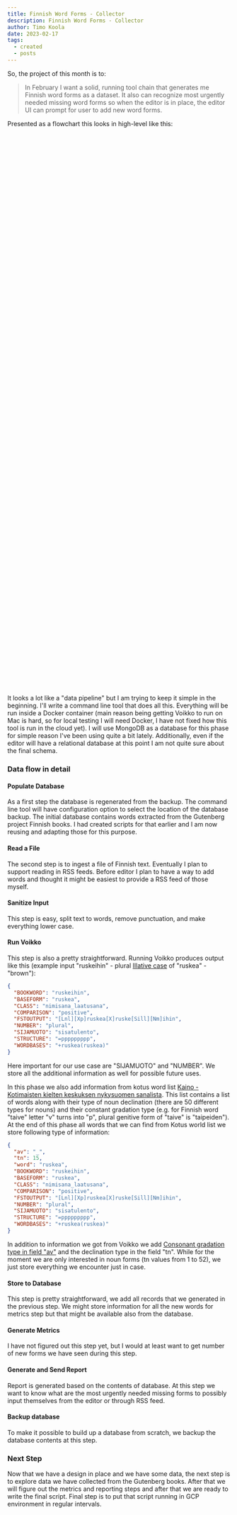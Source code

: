 ```yaml
---
title: Finnish Word Forms - Collector
description: Finnish Word Forms - Collector
author: Timo Koola
date: 2023-02-17
tags:
  - created
  - posts
---
```


So, the project of this month is to:

> In February I want a solid, running tool chain that generates me Finnish word forms as a dataset. It also can recognize most urgently needed missing word forms so when the editor is in place, the editor UI can prompt for user to add new word forms.

Presented as a flowchart this looks in high-level like this:

<svg aria-roledescription="flowchart-v2" viewBox="-8 -8 273.0546875 678" style="max-width: 100%;" xmlns="http://www.w3.org/2000/svg" width="100%" id="graph-div" height="100%" xmlns:xlink="http://www.w3.org/1999/xlink"><style>@import url("https://cdnjs.cloudflare.com/ajax/libs/font-awesome/6.2.1/css/all.min.css");'</style><style>#graph-div{font-family:"trebuchet ms",verdana,arial,sans-serif;font-size:16px;fill:#333;}#graph-div .error-icon{fill:#552222;}#graph-div .error-text{fill:#552222;stroke:#552222;}#graph-div .edge-thickness-normal{stroke-width:2px;}#graph-div .edge-thickness-thick{stroke-width:3.5px;}#graph-div .edge-pattern-solid{stroke-dasharray:0;}#graph-div .edge-pattern-dashed{stroke-dasharray:3;}#graph-div .edge-pattern-dotted{stroke-dasharray:2;}#graph-div .marker{fill:#333333;stroke:#333333;}#graph-div .marker.cross{stroke:#333333;}#graph-div svg{font-family:"trebuchet ms",verdana,arial,sans-serif;font-size:16px;}#graph-div .label{font-family:"trebuchet ms",verdana,arial,sans-serif;color:#333;}#graph-div .cluster-label text{fill:#333;}#graph-div .cluster-label span{color:#333;}#graph-div .label text,#graph-div span{fill:#333;color:#333;}#graph-div .node rect,#graph-div .node circle,#graph-div .node ellipse,#graph-div .node polygon,#graph-div .node path{fill:#ECECFF;stroke:#9370DB;stroke-width:1px;}#graph-div .node .label{text-align:center;}#graph-div .node.clickable{cursor:pointer;}#graph-div .arrowheadPath{fill:#333333;}#graph-div .edgePath .path{stroke:#333333;stroke-width:2.0px;}#graph-div .flowchart-link{stroke:#333333;fill:none;}#graph-div .edgeLabel{background-color:#e8e8e8;text-align:center;}#graph-div .edgeLabel rect{opacity:0.5;background-color:#e8e8e8;fill:#e8e8e8;}#graph-div .cluster rect{fill:#ffffde;stroke:#aaaa33;stroke-width:1px;}#graph-div .cluster text{fill:#333;}#graph-div .cluster span{color:#333;}#graph-div div.mermaidTooltip{position:absolute;text-align:center;max-width:200px;padding:2px;font-family:"trebuchet ms",verdana,arial,sans-serif;font-size:12px;background:hsl(80, 100%, 96.2745098039%);border:1px solid #aaaa33;border-radius:2px;pointer-events:none;z-index:100;}#graph-div .flowchartTitleText{text-anchor:middle;font-size:18px;fill:#333;}#graph-div :root{--mermaid-font-family:"trebuchet ms",verdana,arial,sans-serif;}</style><g><marker orient="auto" markerHeight="12" markerWidth="12" markerUnits="userSpaceOnUse" refY="5" refX="10" viewBox="0 0 10 10" class="marker flowchart" id="flowchart-pointEnd"><path style="stroke-width: 1; stroke-dasharray: 1, 0;" class="arrowMarkerPath" d="M 0 0 L 10 5 L 0 10 z"></path></marker><marker orient="auto" markerHeight="12" markerWidth="12" markerUnits="userSpaceOnUse" refY="5" refX="0" viewBox="0 0 10 10" class="marker flowchart" id="flowchart-pointStart"><path style="stroke-width: 1; stroke-dasharray: 1, 0;" class="arrowMarkerPath" d="M 0 5 L 10 10 L 10 0 z"></path></marker><marker orient="auto" markerHeight="11" markerWidth="11" markerUnits="userSpaceOnUse" refY="5" refX="11" viewBox="0 0 10 10" class="marker flowchart" id="flowchart-circleEnd"><circle style="stroke-width: 1; stroke-dasharray: 1, 0;" class="arrowMarkerPath" r="5" cy="5" cx="5"></circle></marker><marker orient="auto" markerHeight="11" markerWidth="11" markerUnits="userSpaceOnUse" refY="5" refX="-1" viewBox="0 0 10 10" class="marker flowchart" id="flowchart-circleStart"><circle style="stroke-width: 1; stroke-dasharray: 1, 0;" class="arrowMarkerPath" r="5" cy="5" cx="5"></circle></marker><marker orient="auto" markerHeight="11" markerWidth="11" markerUnits="userSpaceOnUse" refY="5.2" refX="12" viewBox="0 0 11 11" class="marker cross flowchart" id="flowchart-crossEnd"><path style="stroke-width: 2; stroke-dasharray: 1, 0;" class="arrowMarkerPath" d="M 1,1 l 9,9 M 10,1 l -9,9"></path></marker><marker orient="auto" markerHeight="11" markerWidth="11" markerUnits="userSpaceOnUse" refY="5.2" refX="-1" viewBox="0 0 11 11" class="marker cross flowchart" id="flowchart-crossStart"><path style="stroke-width: 2; stroke-dasharray: 1, 0;" class="arrowMarkerPath" d="M 1,1 l 9,9 M 10,1 l -9,9"></path></marker><g class="root"><g class="clusters"></g><g class="edgePaths"><path marker-end="url(#flowchart-pointEnd)" style="fill:none;" class="edge-thickness-normal edge-pattern-solid flowchart-link LS-Z LE-A" id="L-Z-A-0" d="M128.52734375,39L128.52734375,43.166666666666664C128.52734375,47.333333333333336,128.52734375,55.666666666666664,128.52734375,64C128.52734375,72.33333333333333,128.52734375,80.66666666666667,128.52734375,84.83333333333333L128.52734375,89"></path><path marker-end="url(#flowchart-pointEnd)" style="fill:none;" class="edge-thickness-normal edge-pattern-solid flowchart-link LS-A LE-B" id="L-A-B-0" d="M128.52734375,128L128.52734375,132.16666666666666C128.52734375,136.33333333333334,128.52734375,144.66666666666666,128.52734375,153C128.52734375,161.33333333333334,128.52734375,169.66666666666666,128.52734375,173.83333333333334L128.52734375,178"></path><path marker-end="url(#flowchart-pointEnd)" style="fill:none;" class="edge-thickness-normal edge-pattern-solid flowchart-link LS-B LE-C" id="L-B-C-0" d="M128.52734375,217L128.52734375,221.16666666666666C128.52734375,225.33333333333334,128.52734375,233.66666666666666,128.52734375,242C128.52734375,250.33333333333334,128.52734375,258.6666666666667,128.52734375,262.8333333333333L128.52734375,267"></path><path marker-end="url(#flowchart-pointEnd)" style="fill:none;" class="edge-thickness-normal edge-pattern-solid flowchart-link LS-C LE-D" id="L-C-D-0" d="M128.52734375,306L128.52734375,310.1666666666667C128.52734375,314.3333333333333,128.52734375,322.6666666666667,128.52734375,331C128.52734375,339.3333333333333,128.52734375,347.6666666666667,128.52734375,351.8333333333333L128.52734375,356"></path><path marker-end="url(#flowchart-pointEnd)" style="fill:none;" class="edge-thickness-normal edge-pattern-solid flowchart-link LS-D LE-E" id="L-D-E-0" d="M128.52734375,395L128.52734375,399.1666666666667C128.52734375,403.3333333333333,128.52734375,411.6666666666667,128.52734375,420C128.52734375,428.3333333333333,128.52734375,436.6666666666667,128.52734375,440.8333333333333L128.52734375,445"></path><path marker-end="url(#flowchart-pointEnd)" style="fill:none;" class="edge-thickness-normal edge-pattern-solid flowchart-link LS-E LE-F" id="L-E-F-0" d="M128.52734375,484L128.52734375,488.1666666666667C128.52734375,492.3333333333333,128.52734375,500.6666666666667,128.52734375,509C128.52734375,517.3333333333334,128.52734375,525.6666666666666,128.52734375,529.8333333333334L128.52734375,534"></path><path marker-end="url(#flowchart-pointEnd)" style="fill:none;" class="edge-thickness-normal edge-pattern-solid flowchart-link LS-F LE-G" id="L-F-G-0" d="M128.52734375,573L128.52734375,577.1666666666666C128.52734375,581.3333333333334,128.52734375,589.6666666666666,128.52734375,598C128.52734375,606.3333333333334,128.52734375,614.6666666666666,128.52734375,618.8333333333334L128.52734375,623"></path></g><g class="edgeLabels"><g class="edgeLabel"><g transform="translate(0, 0)" class="label"><foreignObject height="0" width="0"><div style="display: inline-block; white-space: nowrap;" xmlns="http://www.w3.org/1999/xhtml"><span class="edgeLabel"></span></div></foreignObject></g></g><g class="edgeLabel"><g transform="translate(0, 0)" class="label"><foreignObject height="0" width="0"><div style="display: inline-block; white-space: nowrap;" xmlns="http://www.w3.org/1999/xhtml"><span class="edgeLabel"></span></div></foreignObject></g></g><g class="edgeLabel"><g transform="translate(0, 0)" class="label"><foreignObject height="0" width="0"><div style="display: inline-block; white-space: nowrap;" xmlns="http://www.w3.org/1999/xhtml"><span class="edgeLabel"></span></div></foreignObject></g></g><g class="edgeLabel"><g transform="translate(0, 0)" class="label"><foreignObject height="0" width="0"><div style="display: inline-block; white-space: nowrap;" xmlns="http://www.w3.org/1999/xhtml"><span class="edgeLabel"></span></div></foreignObject></g></g><g class="edgeLabel"><g transform="translate(0, 0)" class="label"><foreignObject height="0" width="0"><div style="display: inline-block; white-space: nowrap;" xmlns="http://www.w3.org/1999/xhtml"><span class="edgeLabel"></span></div></foreignObject></g></g><g class="edgeLabel"><g transform="translate(0, 0)" class="label"><foreignObject height="0" width="0"><div style="display: inline-block; white-space: nowrap;" xmlns="http://www.w3.org/1999/xhtml"><span class="edgeLabel"></span></div></foreignObject></g></g><g class="edgeLabel"><g transform="translate(0, 0)" class="label"><foreignObject height="0" width="0"><div style="display: inline-block; white-space: nowrap;" xmlns="http://www.w3.org/1999/xhtml"><span class="edgeLabel"></span></div></foreignObject></g></g></g><g class="nodes"><g transform="translate(128.52734375, 19.5)" id="flowchart-Z-12154" class="node default default"><rect height="39" width="257.0546875" y="-19.5" x="-128.52734375" ry="0" rx="0" style="" class="basic label-container"></rect><g transform="translate(-121.02734375, -12)" style="" class="label"><foreignObject height="24" width="242.0546875"><div style="display: inline-block; white-space: nowrap;" xmlns="http://www.w3.org/1999/xhtml"><span class="nodeLabel">Populate Database from Database</span></div></foreignObject></g></g><g transform="translate(128.52734375, 108.5)" id="flowchart-A-12155" class="node default default"><rect height="39" width="94.1640625" y="-19.5" x="-47.08203125" ry="0" rx="0" style="" class="basic label-container"></rect><g transform="translate(-39.58203125, -12)" style="" class="label"><foreignObject height="24" width="79.1640625"><div style="display: inline-block; white-space: nowrap;" xmlns="http://www.w3.org/1999/xhtml"><span class="nodeLabel">Read a File</span></div></foreignObject></g></g><g transform="translate(128.52734375, 197.5)" id="flowchart-B-12157" class="node default default"><rect height="39" width="113.6484375" y="-19.5" x="-56.82421875" ry="5" rx="5" style="" class="basic label-container"></rect><g transform="translate(-49.32421875, -12)" style="" class="label"><foreignObject height="24" width="98.6484375"><div style="display: inline-block; white-space: nowrap;" xmlns="http://www.w3.org/1999/xhtml"><span class="nodeLabel">Sanitize Input</span></div></foreignObject></g></g><g transform="translate(128.52734375, 286.5)" id="flowchart-C-12159" class="node default default"><rect height="39" width="92.3984375" y="-19.5" x="-46.19921875" ry="0" rx="0" style="" class="basic label-container"></rect><g transform="translate(-38.69921875, -12)" style="" class="label"><foreignObject height="24" width="77.3984375"><div style="display: inline-block; white-space: nowrap;" xmlns="http://www.w3.org/1999/xhtml"><span class="nodeLabel">Run Voikko</span></div></foreignObject></g></g><g transform="translate(128.52734375, 375.5)" id="flowchart-D-12161" class="node default default"><rect height="39" width="142.6328125" y="-19.5" x="-71.31640625" ry="0" rx="0" style="" class="basic label-container"></rect><g transform="translate(-63.81640625, -12)" style="" class="label"><foreignObject height="24" width="127.6328125"><div style="display: inline-block; white-space: nowrap;" xmlns="http://www.w3.org/1999/xhtml"><span class="nodeLabel">Store to Database</span></div></foreignObject></g></g><g transform="translate(128.52734375, 464.5)" id="flowchart-E-12163" class="node default default"><rect height="39" width="138.1328125" y="-19.5" x="-69.06640625" ry="0" rx="0" style="" class="basic label-container"></rect><g transform="translate(-61.56640625, -12)" style="" class="label"><foreignObject height="24" width="123.1328125"><div style="display: inline-block; white-space: nowrap;" xmlns="http://www.w3.org/1999/xhtml"><span class="nodeLabel">Generate Metrics</span></div></foreignObject></g></g><g transform="translate(128.52734375, 553.5)" id="flowchart-F-12165" class="node default default"><rect height="39" width="101.3515625" y="-19.5" x="-50.67578125" ry="0" rx="0" style="" class="basic label-container"></rect><g transform="translate(-43.17578125, -12)" style="" class="label"><foreignObject height="24" width="86.3515625"><div style="display: inline-block; white-space: nowrap;" xmlns="http://www.w3.org/1999/xhtml"><span class="nodeLabel">Send Report</span></div></foreignObject></g></g><g transform="translate(128.52734375, 642.5)" id="flowchart-G-12167" class="node default default"><rect height="39" width="136.421875" y="-19.5" x="-68.2109375" ry="0" rx="0" style="" class="basic label-container"></rect><g transform="translate(-60.7109375, -12)" style="" class="label"><foreignObject height="24" width="121.421875"><div style="display: inline-block; white-space: nowrap;" xmlns="http://www.w3.org/1999/xhtml"><span class="nodeLabel">Backup Database</span></div></foreignObject></g></g></g></g></g></svg>

It looks a lot like a "data pipeline" but I am trying to keep it simple in the beginning. I'll write a command line tool that does all this. Everything will be run inside a Docker container (main reason being getting Voikko to run on Mac is hard, so for local testing I will need Docker, I have not fixed how this tool is run in the cloud yet). I will use MongoDB as a database for this phase for simple reason I've been using quite a bit lately. Additionally, even if the editor will have a relational database at this point I am not quite sure about the final schema.

### Data flow in detail

#### Populate Database

As a first step the database is regenerated from the backup. The command line tool will have configuration option to select the location of the database backup. The initial database contains words extracted from the Gutenberg project Finnish books. I had created scripts for that earlier and I am now reusing and adapting those for this purpose.

#### Read a File

The second step is to ingest a file of Finnish text. Eventually I plan to support reading in RSS feeds. Before editor I plan to have a way to add words and thought it might be easiest to provide a RSS feed of those myself.

#### Sanitize Input

This step is easy, split text to words, remove punctuation, and make everything lower case.

#### Run Voikko

This step is also a pretty straightforward. Running Voikko produces output like this (example input "ruskeihin" - plural [Illative case](https://en.wikipedia.org/wiki/Illative_case) of "ruskea" - "brown"):

```json
{
  "BOOKWORD": "ruskeihin",
  "BASEFORM": "ruskea",
  "CLASS": "nimisana_laatusana",
  "COMPARISON": "positive",
  "FSTOUTPUT": "[Lnl][Xp]ruskea[X]ruske[Sill][Nm]ihin",
  "NUMBER": "plural",
  "SIJAMUOTO": "sisatulento",
  "STRUCTURE": "=ppppppppp",
  "WORDBASES": "+ruskea(ruskea)"
}
```

Here important for our use case are "SIJAMUOTO" and "NUMBER". We store all the additional information as well for possible future uses.

In this phase we also add information from kotus word list [Kaino - Kotimaisten kielten keskuksen nykysuomen sanalista](https://kaino.kotus.fi/sanat/nykysuomi/). This list contains a list of words along with their type of noun declination (there are 50 different types for nouns) and their constant gradation type (e.g. for Finnish word "taive" letter "v" turns into "p", plural genitive form of "taive" is "taipeiden"). At the end of this phase all words that we can find from Kotus world list we store following type of information:

```json
{
  "av": "_",
  "tn": 15,
  "word": "ruskea",
  "BOOKWORD": "ruskeihin",
  "BASEFORM": "ruskea",
  "CLASS": "nimisana_laatusana",
  "COMPARISON": "positive",
  "FSTOUTPUT": "[Lnl][Xp]ruskea[X]ruske[Sill][Nm]ihin",
  "NUMBER": "plural",
  "SIJAMUOTO": "sisatulento",
  "STRUCTURE": "=ppppppppp",
  "WORDBASES": "+ruskea(ruskea)"
}
```

In addition to information we got from Voikko we add [Consonant gradation type in field "av"](https://en.wikipedia.org/wiki/Consonant_gradation) and the declination type in the field "tn". While for the moment we are only interested in noun forms (tn values from 1 to 52), we just store everything we encounter just in case.

#### Store to Database

This step is pretty straightforward, we add all records that we generated in the previous step. We might store information for all the new words for metrics step but that might be available also from the database.

#### Generate Metrics

I have not figured out this step yet, but I would at least want to get number of new forms we have seen during this step.

#### Generate and Send Report

Report is generated based on the contents of database. At this step we want to know what are the most urgently needed missing forms to possibly input themselves from the editor or through RSS feed.

#### Backup database

To make it possible to build up a database from scratch, we backup the database contents at this step.

### Next Step

Now that we have a design in place and we have some data, the next step is to explore data we have collected from the Gutenberg books. After that we will figure out the metrics and reporting steps and after that we are ready to write the final script. Final step is to put that script running in GCP environment in regular intervals.
